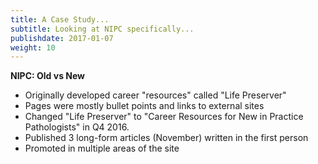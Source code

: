 ```yaml
---
title: A Case Study...
subtitle: Looking at NIPC specifically...
publishdate: 2017-01-07
weight: 10
---
```


<span class="fragment"><strong>NIPC: Old vs New</strong></span>

* Originally developed career "resources" called "Life Preserver"
* Pages were mostly bullet points and links to external sites
* Changed "Life Preserver" to "Career Resources for New in Practice Pathologists" in Q4 2016.
* Published 3 long-form articles (November) written in the first person
* Promoted in multiple areas of the site